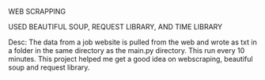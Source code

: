 WEB SCRAPPING

USED BEAUTIFUL SOUP, REQUEST LIBRARY, AND TIME LIBRARY

Desc:
The data from a job website is pulled from the web and wrote as txt in a folder in the same directory as the main.py directory. 
This run every 10 minutes.
This project helped me get a good idea on webscraping, beautiful soup and request library.
